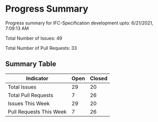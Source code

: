 # Progress Summary
Progress summary for IFC-Specification development upto: 6/21/2021, 7:09:13 AM

Total Number of Issues: 49

Total Number of Pull Requests: 33

## Summary Table
|Indicator|Open|Closed|
 --- | --- | --- |
Total Issues|29|20|
Total Pull Requests|7|26|
Issues This Week|29|20|
Pull Requests This Week|7|26|

